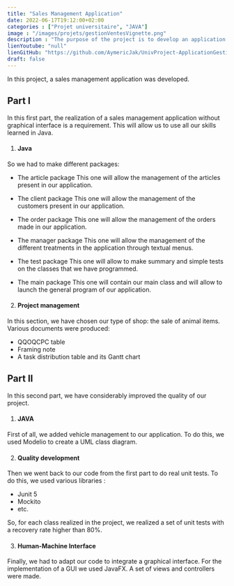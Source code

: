 ```yaml
---
title: "Sales Management Application"
date: 2022-06-17T19:12:00+02:00
categories : ["Projet universitaire", "JAVA"]
image : "/images/projets/gestionVentesVignette.png"
description : "The purpose of the project is to develop an application in Java to allow a sales company to automate the management of its orders."
lienYoutube: "null"
lienGitHub: "https://github.com/AymericJak/UnivProject-ApplicationGestionVentes"
draft: false
---
```


In this project, a sales management application was developed.

## Part I

In this first part, the realization of a sales management application without graphical interface is a requirement. This will allow us to use all our skills learned in Java.

1. #### Java

So we had to make different packages:
- The article package
This one will allow the management of the articles present in our application.

- The client package
This one will allow the management of the customers present in our application.

- The order package
This one will allow the management of the orders made in our application.

- The manager package
This one will allow the management of the different treatments in the application through textual menus.

- The test package
This one will allow to make summary and simple tests on the classes that we have programmed.

- The main package
This one will contain our main class and will allow to launch the general program of our application.

2. #### Project management

In this section, we have chosen our type of shop: the sale of animal items.
Various documents were produced:
- QQOQCPC table
- Framing note
- A task distribution table and its Gantt chart

## Part II

In this second part, we have considerably improved the quality of our project.

1. #### JAVA

First of all, we added vehicle management to our application.
To do this, we used Modelio to create a UML class diagram. 

2. #### Quality development

Then we went back to our code from the first part to do real unit tests. To do this, we used various libraries :
- Junit 5
- Mockito
- etc.

So, for each class realized in the project, we realized a set of unit tests with a recovery rate higher than 80%.

3. #### Human-Machine Interface

Finally, we had to adapt our code to integrate a graphical interface.
For the implementation of a GUI we used JavaFX.
A set of views and controllers were made.
